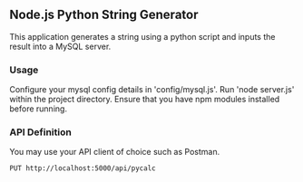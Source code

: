 ## Node.js Python String Generator

This application generates a string using a python script and inputs the result into a MySQL server.

### Usage

Configure your mysql config details in 'config/mysql.js'. Run 'node server.js' within the project directory. Ensure that you have npm modules installed before running.

### API Definition

You may use your API client of choice such as Postman.

```
PUT http://localhost:5000/api/pycalc
```